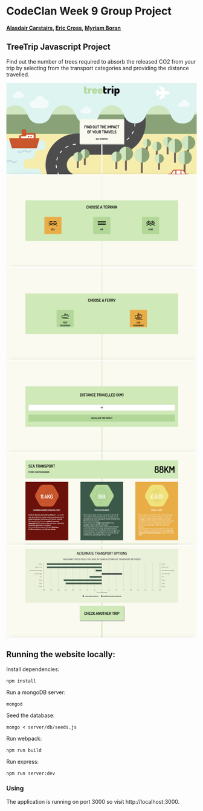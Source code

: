# CodeClan Week 9 Group Project
**[Alasdair Carstairs](https://github.com/Alasdair321), [Eric Cross](https://github.com/ericxcross), [Myriam Boran](https://github.com/MyriamBoran)**

## TreeTrip Javascript Project

Find out the number of trees required to absorb the released CO2 from your trip by selecting from the transport categories and providing the distance travelled.

![Screenshot landing page](client/public/images/screenshot1.png)
![Screenshot first category](client/public/images/screenshot2.png)
![Screenshot second category](client/public/images/screenshot3.png)
![Screenshot distance category](client/public/images/screenshot4.png)
![Screenshot results](client/public/images/screenshot5.png)
![Screenshot alternative options](client/public/images/screenshot6.png)

## Running the website locally:

Install dependencies:

```
npm install
```

Run a mongoDB server:

```
mongod
```

Seed the database:

```
mongo < server/db/seeds.js
```

Run webpack:

```
npm run build
```

Run express:

```
npm run server:dev
```

### Using

The application is running on port 3000 so visit http://localhost:3000.

